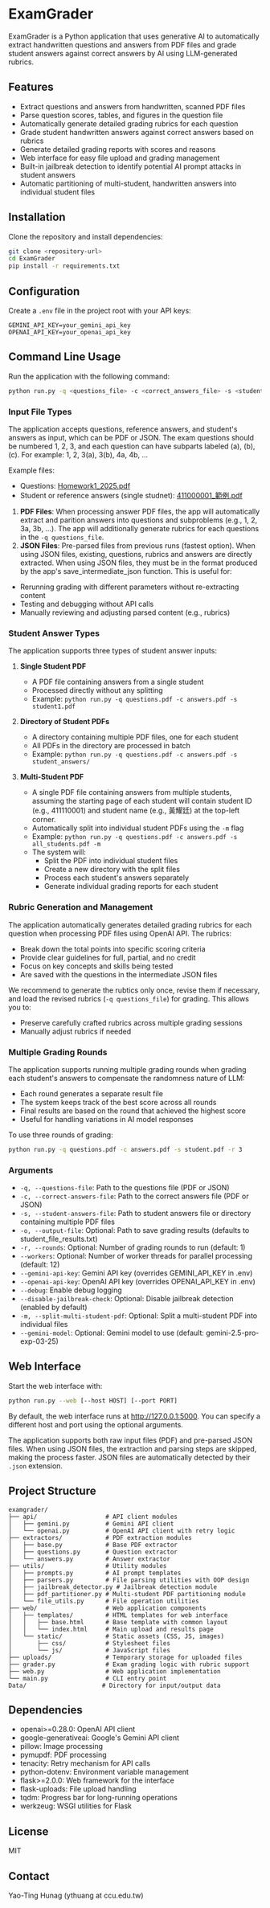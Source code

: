 # ExamGrader

ExamGrader is a Python application that uses generative AI to automatically extract handwritten questions and answers from PDF files and grade student answers against correct answers by AI using LLM-generated rubrics.

## Features

- Extract questions and answers from handwritten, scanned PDF files
- Parse question scores, tables, and figures in the question file
- Automatically generate detailed grading rubrics for each question
- Grade student handwritten answers against correct answers based on rubrics
- Generate detailed grading reports with scores and reasons
- Web interface for easy file upload and grading management
- Built-in jailbreak detection to identify potential AI prompt attacks in student answers
- Automatic partitioning of multi-student, handwritten answers into individual student files

## Installation

Clone the repository and install dependencies:

```bash
git clone <repository-url>
cd ExamGrader
pip install -r requirements.txt
```

## Configuration

Create a `.env` file in the project root with your API keys:

```
GEMINI_API_KEY=your_gemini_api_key
OPENAI_API_KEY=your_openai_api_key
```

## Command Line Usage

Run the application with the following command:

```bash
python run.py -q <questions_file> -c <correct_answers_file> -s <student_answers_file> [-o <output_file>] [-r <rounds>] [--workers N] [--debug]
```

### Input File Types

The application accepts questions, reference answers, and student's answers as input, which can be PDF or JSON. The exam questions should be numbered 1, 2, 3, and each question can have subparts labeled (a), (b), (c). For example: 1, 2, 3(a), 3(b), 4a, 4b, ...

Example files:
- Questions: [Homework1_2025.pdf](Data/Homework1_2025.pdf)
- Student or reference answers (single studnet): [411000001_範例.pdf](Data/411000001_範例.pdf)

1. **PDF Files**: When processing answer PDF files, the app will automatically extract and parition answers into questions and subproblems (e.g., 1, 2, 3a, 3b, ...). The app will additionally generate rubrics for each questions in the ```-q questions_file```. 
2. **JSON Files**: Pre-parsed files from previous runs (fastest option). When using JSON files, existing, questions, rubrics and answers are directly extracted. When using JSON files, they must be in the format produced by the app's save_intermediate_json function. This is useful for:
- Rerunning grading with different parameters without re-extracting content
- Testing and debugging without API calls
- Manually reviewing and adjusting parsed content (e.g., rubrics)

### Student Answer Types

The application supports three types of student answer inputs:

1. **Single Student PDF**
   - A PDF file containing answers from a single student
   - Processed directly without any splitting
   - Example: `python run.py -q questions.pdf -c answers.pdf -s student1.pdf`

2. **Directory of Student PDFs**
   - A directory containing multiple PDF files, one for each student
   - All PDFs in the directory are processed in batch
   - Example: `python run.py -q questions.pdf -c answers.pdf -s student_answers/`

3. **Multi-Student PDF**
   - A single PDF file containing answers from multiple students, assuming the starting page of each student will contain student ID (e.g., 411110001) and student name (e.g., 黃耀廷) at the top-left corner.
   - Automatically split into individual student PDFs using the `-m` flag
   - Example: `python run.py -q questions.pdf -c answers.pdf -s all_students.pdf -m`
   - The system will:
     - Split the PDF into individual student files
     - Create a new directory with the split files
     - Process each student's answers separately
     - Generate individual grading reports for each student

### Rubric Generation and Management

The application automatically generates detailed grading rubrics for each question when processing PDF files using OpenAI API. The rubrics:
- Break down the total points into specific scoring criteria
- Provide clear guidelines for full, partial, and no credit
- Focus on key concepts and skills being tested
- Are saved with the questions in the intermediate JSON files

We recommend to generate the rubtics only once, revise them if necessary, and load the revised rubrics (```-q questions_file```) for grading. This allows you to:
- Preserve carefully crafted rubrics across multiple grading sessions
- Manually adjust rubrics if needed

### Multiple Grading Rounds

The application supports running multiple grading rounds when grading each student's answers to compensate the randomness nature of LLM:
- Each round generates a separate result file
- The system keeps track of the best score across all rounds
- Final results are based on the round that achieved the highest score
- Useful for handling variations in AI model responses

To use three rounds of grading:
```bash
python run.py -q questions.pdf -c answers.pdf -s student.pdf -r 3
```

### Arguments

- `-q, --questions-file`: Path to the questions file (PDF or JSON)
- `-c, --correct-answers-file`: Path to the correct answers file (PDF or JSON)
- `-s, --student-answers-file`: Path to student answers file or directory containing multiple PDF files
- `-o, --output-file`: Optional: Path to save grading results (defaults to student_file_results.txt)
- `-r, --rounds`: Optional: Number of grading rounds to run (default: 1)
- `--workers`: Optional: Number of worker threads for parallel processing (default: 12)
- `--gemini-api-key`: Gemini API key (overrides GEMINI_API_KEY in .env)
- `--openai-api-key`: OpenAI API key (overrides OPENAI_API_KEY in .env)
- `--debug`: Enable debug logging
- `--disable-jailbreak-check`: Optional: Disable jailbreak detection (enabled by default)
- `-m, --split-multi-student-pdf`: Optional: Split a multi-student PDF into individual files
- `--gemini-model`: Optional: Gemini model to use (default: gemini-2.5-pro-exp-03-25)


## Web Interface

Start the web interface with:

```bash
python run.py --web [--host HOST] [--port PORT]
```

By default, the web interface runs at http://127.0.0.1:5000. You can specify a different host and port using the optional arguments.

The application supports both raw input files (PDF) and pre-parsed JSON files. When using JSON files, the extraction and parsing steps are skipped, making the process faster. JSON files are automatically detected by their `.json` extension.

## Project Structure

```
examgrader/
├── api/                   # API client modules
│   ├── gemini.py          # Gemini API client
│   └── openai.py          # OpenAI API client with retry logic
├── extractors/            # PDF extraction modules
│   ├── base.py            # Base PDF extractor
│   ├── questions.py       # Question extractor
│   └── answers.py         # Answer extractor
├── utils/                 # Utility modules
│   ├── prompts.py         # AI prompt templates
│   ├── parsers.py         # File parsing utilities with OOP design
│   ├── jailbreak_detector.py # Jailbreak detection module
│   ├── pdf_partitioner.py # Multi-student PDF partitioning module
│   └── file_utils.py      # File operation utilities
├── web/                   # Web application components
│   ├── templates/         # HTML templates for web interface
│   │   ├── base.html      # Base template with common layout
│   │   └── index.html     # Main upload and results page
│   └── static/            # Static assets (CSS, JS, images)
│       ├── css/           # Stylesheet files
│       └── js/            # JavaScript files
├── uploads/               # Temporary storage for uploaded files
├── grader.py              # Exam grading logic with rubric support
├── web.py                 # Web application implementation
└── main.py                # CLI entry point
Data/                     # Directory for input/output data
```

## Dependencies

- openai>=0.28.0: OpenAI API client
- google-generativeai: Google's Gemini API client
- pillow: Image processing
- pymupdf: PDF processing
- tenacity: Retry mechanism for API calls
- python-dotenv: Environment variable management
- flask>=2.0.0: Web framework for the interface
- flask-uploads: File upload handling
- tqdm: Progress bar for long-running operations
- werkzeug: WSGI utilities for Flask

## License

MIT 

## Contact

Yao-Ting Hunag (ythuang at ccu.edu.tw)